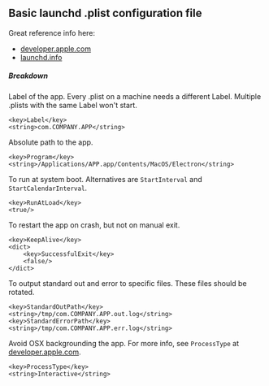 ## Basic launchd .plist configuration file

Great reference info here:

- [developer.apple.com](https://developer.apple.com/library/mac/documentation/Darwin/Reference/ManPages/man5/launchd.plist.5.html)
- [launchd.info](http://launchd.info/)

##### Breakdown

Label of the app. Every .plist on a machine needs a different Label. Multiple .plists with the same Label won't start.

    <key>Label</key>
    <string>com.COMPANY.APP</string>

Absolute path to the app.

    <key>Program</key>
    <string>/Applications/APP.app/Contents/MacOS/Electron</string>

To run at system boot. Alternatives are `StartInterval` and `StartCalendarInterval`.

    <key>RunAtLoad</key>
    <true/>

To restart the app on crash, but not on manual exit.
    
    <key>KeepAlive</key>
    <dict>
        <key>SuccessfulExit</key>
        <false/>
    </dict>

To output standard out and error to specific files. These files should be rotated.

    <key>StandardOutPath</key>
    <string>/tmp/com.COMPANY.APP.out.log</string>
    <key>StandardErrorPath</key>
    <string>/tmp/com.COMPANY.APP.err.log</string>

Avoid OSX backgrounding the app. For more info, see `ProcessType` at [developer.apple.com](https://developer.apple.com/library/mac/documentation/Darwin/Reference/ManPages/man5/launchd.plist.5.html).

    <key>ProcessType</key>
    <string>Interactive</string>

</dict>
</plist> 